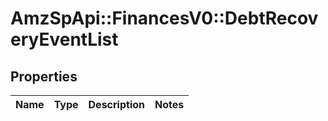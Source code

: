 # AmzSpApi::FinancesV0::DebtRecoveryEventList

## Properties
Name | Type | Description | Notes
------------ | ------------- | ------------- | -------------


